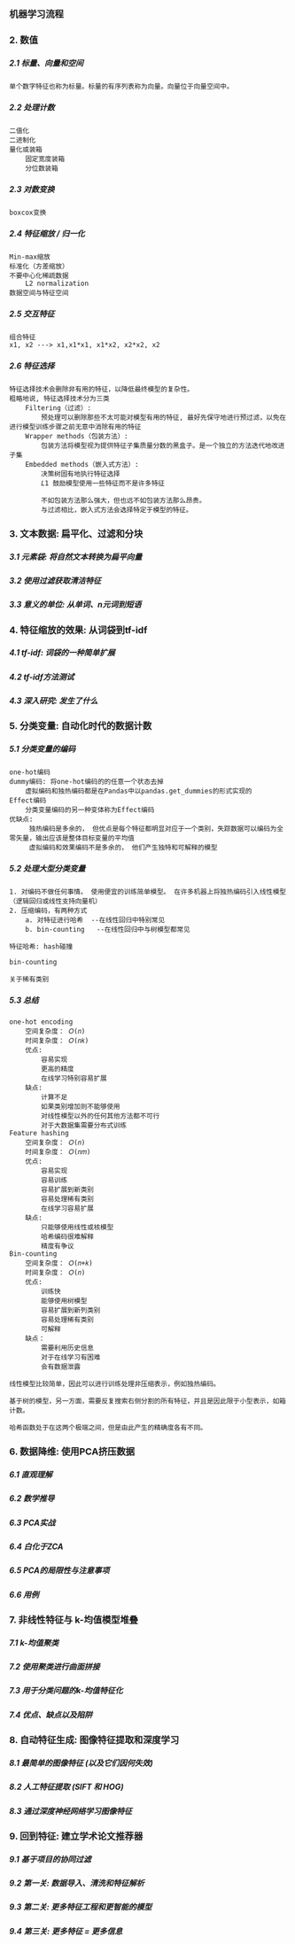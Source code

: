 ### 机器学习流程
##### 

### 2. 数值
##### 2.1 标量、向量和空间
    单个数字特征也称为标量。标量的有序列表称为向量。向量位于向量空间中。
##### 2.2 处理计数
    二值化
    二进制化
    量化或装箱
        固定宽度装箱
        分位数装箱
        
##### 2.3 对数变换
    boxcox变换
    
##### 2.4 特征缩放 / 归一化
    Min-max缩放
    标准化（方差缩放）
    不要中心化稀疏数据
        L2 normalization
    数据空间与特征空间
##### 2.5 交互特征
    组合特征
    x1, x2 ---> x1,x1*x1, x1*x2, x2*x2, x2
##### 2.6 特征选择
    特征选择技术会删除非有用的特征，以降低最终模型的复杂性。
    粗略地说, 特征选择技术分为三类
        Filtering（过滤）: 
            预处理可以删除那些不太可能对模型有用的特征, 最好先保守地进行预过滤，以免在进行模型训练步骤之前无意中消除有用的特征
        Wrapper methods（包装方法）: 
            包装方法将模型视为提供特征子集质量分数的黑盒子。是一个独立的方法迭代地改进子集
        Embedded methods（嵌入式方法）: 
            决策树固有地执行特征选择
            𝐿1 鼓励模型使用一些特征而不是许多特征
            
            不如包装方法那么强大，但也远不如包装方法那么昂贵。
            与过滤相比，嵌入式方法会选择特定于模型的特征。

### 3. 文本数据: 扁平化、过滤和分块
    
##### 3.1 元素袋: 将自然文本转换为扁平向量
##### 3.2 使用过滤获取清洁特征
##### 3.3 意义的单位: 从单词、n元词到短语

### 4. 特征缩放的效果: 从词袋到tf-idf
##### 4.1 tf-idf: 词袋的一种简单扩展
##### 4.2 tf-idf方法测试
##### 4.3 深入研究: 发生了什么

### 5. 分类变量: 自动化时代的数据计数
##### 5.1 分类变量的编码
    one-hot编码
    dummy编码: 将one-hot编码的的任意一个状态去掉
        虚拟编码和独热编码都是在Pandas中以pandas.get_dummies的形式实现的
    Effect编码
        分类变量编码的另一种变体称为Effect编码
    优缺点:
         独热编码是多余的， 但优点是每个特征都明显对应于一个类别，失踪数据可以编码为全零矢量，输出应该是整体目标变量的平均值
         虚拟编码和效果编码不是多余的， 他们产生独特和可解释的模型

##### 5.2 处理大型分类变量
    1. 对编码不做任何事情。 使用便宜的训练简单模型。 在许多机器上将独热编码引入线性模型（逻辑回归或线性支持向量机）
    2. 压缩编码，有两种方式
        a. 对特征进行哈希  --在线性回归中特别常见
        b. bin-counting   --在线性回归中与树模型都常见
    
    特征哈希: hash碰撞
    
    bin-counting
    
    关于稀有类别
    
##### 5.3 总结
    one-hot encoding
        空间复杂度： 𝑂(𝑛) 
        时间复杂度： 𝑂(𝑛𝑘)
        优点:
            容易实现
            更高的精度
            在线学习特别容易扩展
        缺点:
            计算不足
            如果类别增加则不能够使用
            对线性模型以外的任何其他方法都不可行
            对于大数据集需要分布式训练
    Feature hashing
        空间复杂度： 𝑂(𝑛) 
        时间复杂度： 𝑂(𝑛𝑚)
        优点:
            容易实现
            容易训练
            容易扩展到新类别
            容易处理稀有类别
            在线学习容易扩展
        缺点:
            只能够使用线性或核模型
            哈希编码很难解释
            精度有争议
    Bin-counting
        空间复杂度： 𝑂(𝑛+𝑘) 
        时间复杂度： 𝑂(𝑛)
        优点:
            训练快
            能够使用树模型
            容易扩展到新列类别
            容易处理稀有类别
            可解释
        缺点：
            需要利用历史信息
            对于在线学习有困难
            会有数据泄露
    
    线性模型比较简单，因此可以进行训练处理非压缩表示，例如独热编码。 

    基于树的模型，另一方面，需要反复搜索右侧分割的所有特征，并且是因此限于小型表示，如箱计数。 
    
    哈希函数处于在这两个极端之间，但是由此产生的精确度各有不同。

### 6. 数据降维: 使用PCA挤压数据
##### 6.1 直观理解
##### 6.2 数学推导
##### 6.3 PCA实战
##### 6.4 白化于ZCA
##### 6.5 PCA的局限性与注意事项
##### 6.6 用例

### 7. 非线性特征与 k-均值模型堆叠
##### 7.1 k-均值聚类
##### 7.2 使用聚类进行曲面拼接
##### 7.3 用于分类问题的k-均值特征化
##### 7.4 优点、缺点以及陷阱

### 8. 自动特征生成: 图像特征提取和深度学习
##### 8.1 最简单的图像特征 (以及它们因何失效)
##### 8.2 人工特征提取 (SIFT 和 HOG)
##### 8.3 通过深度神经网络学习图像特征

### 9. 回到特征: 建立学术论文推荐器
##### 9.1 基于项目的协同过滤
##### 9.2 第一关: 数据导入、清洗和特征解析
##### 9.3 第二关: 更多特征工程和更智能的模型
##### 9.4 第三关: 更多特征 = 更多信息
